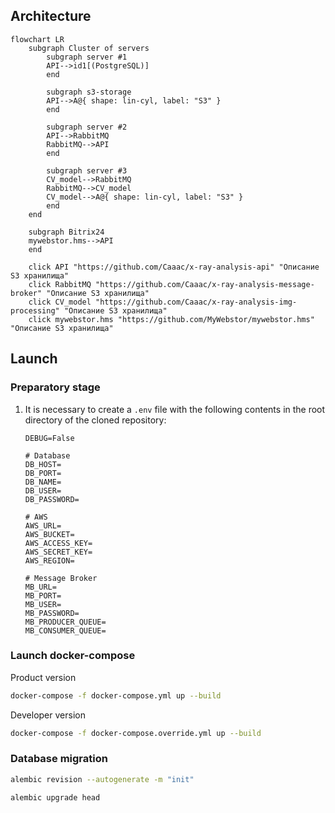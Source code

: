 ## Architecture

```mermaid
flowchart LR
    subgraph Cluster of servers
        subgraph server #1
        API-->id1[(PostgreSQL)]
        end
        
        subgraph s3-storage
        API-->A@{ shape: lin-cyl, label: "S3" }
        end

        subgraph server #2
        API-->RabbitMQ
        RabbitMQ-->API
        end
        
        subgraph server #3
        CV_model-->RabbitMQ
        RabbitMQ-->CV_model
        CV_model-->A@{ shape: lin-cyl, label: "S3" }
        end
    end
    
    subgraph Bitrix24
    mywebstor.hms-->API
    end

    click API "https://github.com/Caaac/x-ray-analysis-api" "Описание S3 хранилища"
    click RabbitMQ "https://github.com/Caaac/x-ray-analysis-message-broker" "Описание S3 хранилища"
    click CV_model "https://github.com/Caaac/x-ray-analysis-img-processing" "Описание S3 хранилища"
    click mywebstor.hms "https://github.com/MyWebstor/mywebstor.hms" "Описание S3 хранилища"
```

## Launch

### Preparatory stage

1. It is necessary to create a `.env` file with the following contents in the root directory of the cloned repository:
    ```.env
    DEBUG=False

    # Database
    DB_HOST=
    DB_PORT=
    DB_NAME=
    DB_USER=
    DB_PASSWORD=

    # AWS
    AWS_URL=
    AWS_BUCKET= 
    AWS_ACCESS_KEY=
    AWS_SECRET_KEY=
    AWS_REGION=

    # Message Broker
    MB_URL=
    MB_PORT=
    MB_USER=
    MB_PASSWORD=
    MB_PRODUCER_QUEUE=
    MB_CONSUMER_QUEUE=
    ```

### Launch docker-compose

 Product version

```sh
docker-compose -f docker-compose.yml up --build
```

Developer version

```sh
docker-compose -f docker-compose.override.yml up --build
```

### Database migration

```sh
alembic revision --autogenerate -m "init"
```

```sh
alembic upgrade head
```
